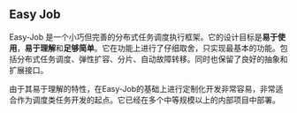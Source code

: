## Easy Job
Easy-Job 是一个小巧但完善的分布式任务调度执行框架。它的设计目标是**易于使用**，**易于理解**和**足够简单**。它在功能上进行了仔细取舍，只实现最基本的功能。包括分布式任务调度、弹性扩容、分片、自动故障转移。同时也保留了良好的抽象和扩展接口。

由于其易于理解的特性，在Easy-Job的基础上进行定制化开发非常容易，非常适合作为调度类任务开发的起点。它已经在多个中等规模以上的内部项目中部署。
